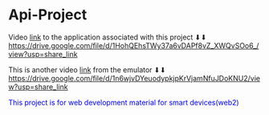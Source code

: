 # Api-Project
Video <a href="https://drive.google.com/file/d/1HohQEhsTWy37a6vDAPf8vZ_XWQvSOo6_/view?usp=share_link">link</a> to the application associated with this project ⬇⬇
https://drive.google.com/file/d/1HohQEhsTWy37a6vDAPf8vZ_XWQvSOo6_/view?usp=share_link


This is another video <a href="https://drive.google.com/file/d/1n6wjvDYeuodypkjpKrVjamNfuJDoKNU2/view?usp=share_link">link</a> from the emulator ⬇⬇<br>
https://drive.google.com/file/d/1n6wjvDYeuodypkjpKrVjamNfuJDoKNU2/view?usp=share_link

<span style="color: blue;">This project is for web development material for smart devices(web2)</span>

